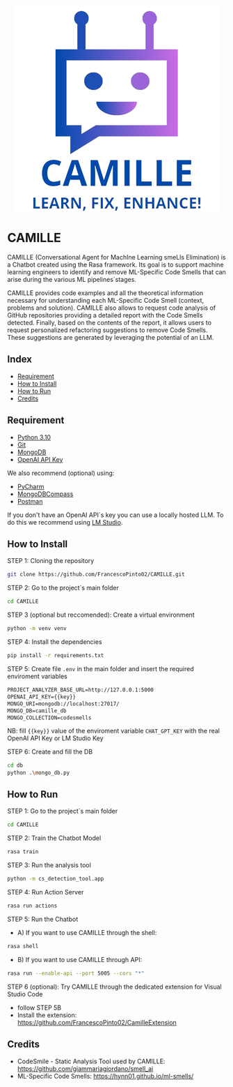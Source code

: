 <div align="center"><img src="https://github.com/FrancescoPinto02/CAMILLE/blob/main/img/logo.png?raw=true" alt="logo.png"></div>

# CAMILLE
CAMILLE (Conversational Agent for MachIne Learning smeLls Elimination) is a Chatbot created using the Rasa framework. Its goal is to support machine learning engineers to identify and remove ML-Specific Code Smells that can arise during the various ML pipelines`stages.

CAMILLE provides code examples and all the theoretical information necessary for understanding each ML-Specific Code Smell (context, problems and solution). CAMILLE also allows to request code analysis of GitHub repositories providing a detailed report with the Code Smells detected. Finally, based on the contents of the report, it allows users to request personalized refactoring suggestions to remove Code Smells. These suggestions are generated by leveraging the potential of an LLM.

## Index
- [Requirement](#requirement)
- [How to Install](#how-to-install)
- [How to Run](#how-to-run)
- [Credits](#credits)

## Requirement
* <a href="https://www.python.org/">Python 3.10</a>
* <a href="https://git-scm.com/downloads">Git</a>
* <a href="https://www.mongodb.com/">MongoDB</a>
* <a href="https://openai.com/product">OpenAI API Key</a>

We also recommend (optional) using:
* <a href="https://www.jetbrains.com/pycharm/">PyCharm</a>
* <a href="https://www.mongodb.com/products/tools/compass">MongoDBCompass</a>
* <a href="https://www.postman.com/">Postman</a>

If you don't have an OpenAI API`s key you can use a locally hosted LLM. To do this we recommend using <a href="https://lmstudio.ai/">LM Studio</a>. 

## How to Install
STEP 1: Cloning the repository
```bash
git clone https://github.com/FrancescoPinto02/CAMILLE.git
```
STEP 2: Go to the project`s main folder
```bash
cd CAMILLE
```
STEP 3 (optional but reccomended): Create a virtual environment
```bash
python -m venv venv
```

STEP 4: Install the dependencies
```bash
pip install -r requirements.txt
```

STEP 5: Create file ```.env``` in the main folder and insert the required enviroment variables
```
PROJECT_ANALYZER_BASE_URL=http://127.0.0.1:5000
OPENAI_API_KEY={{key}}
MONGO_URI=mongodb://localhost:27017/
MONGO_DB=camille_db
MONGO_COLLECTION=codesmells
```
NB: fill ```{{key}}``` value of the enviroment variable ```CHAT_GPT_KEY``` with the real OpenAI API Key or LM Studio Key

STEP 6: Create and fill the DB
```bash
cd db
python .\mongo_db.py
```

## How to Run
STEP 1: Go to the project`s main folder
```bash
cd CAMILLE
```

STEP 2: Train the Chatbot Model
```bash
rasa train
```

STEP 3: Run the analysis tool
```bash
python -m cs_detection_tool.app
```

STEP 4: Run Action Server
```bash
rasa run actions
```

STEP 5: Run the Chatbot
* A) If you want to use CAMILLE through the shell:
```bash
rasa shell
```

* B) If you want to use CAMILLE through API:
```bash
rasa run --enable-api --port 5005 --cors "*"
```

STEP 6 (optional): Try CAMILLE through the dedicated extension for Visual Studio Code
* follow STEP 5B
* Install the extension: https://github.com/FrancescoPinto02/CamilleExtension

## Credits
* CodeSmile - Static Analysis Tool used by CAMILLE: https://github.com/giammariagiordano/smell_ai
* ML-Specific Code Smells: https://hynn01.github.io/ml-smells/

